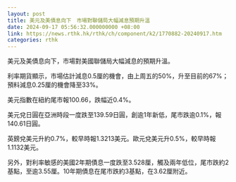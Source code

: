 ```yaml
---
layout: post
title: 美元及美債息向下　市場對聯儲局大幅減息預期升溫
date: 2024-09-17 05:56:32.000000000 +08:00
link: https://news.rthk.hk/rthk/ch/component/k2/1770882-20240917.htm
categories: rthk
---
```


美元及美債息向下，市場對美國聯儲局大幅減息的預期升溫。

利率期貨顯示，市場估計減息0.5厘的機會，由上周五的50%，升至目前的67%；預料減息0.25厘的機會降至33%。

美元指數在紐約尾市報100.66，跌幅近0.4%。

美元兌日圓在亞洲時段一度跌至139.59日圓，創逾1年新低，尾市跌逾0.1%，報140.61日圓。

英鎊兌美元升約0.7%，較早時報1.3213美元。歐元兌美元升0.5%，較早時報1.1132美元。

另外，對利率敏感的美國2年期債息一度跌至3.528厘，觸及兩年低位，尾市跌約2基點，至逾3.55厘。10年期債息在尾市跌約3基點，在3.62厘附近。
